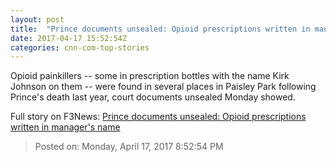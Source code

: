 ```yaml
---
layout: post
title:  "Prince documents unsealed: Opioid prescriptions written in manager's name"
date: 2017-04-17 15:52:54Z
categories: cnn-com-top-stories
---
```


Opioid painkillers -- some in prescription bottles with the name Kirk Johnson on them -- were found in several places in Paisley Park following Prince's death last year, court documents unsealed Monday showed.


Full story on F3News: [Prince documents unsealed: Opioid prescriptions written in manager's name](http://www.f3nws.com/n/JrcdYH)

> Posted on: Monday, April 17, 2017 8:52:54 PM
